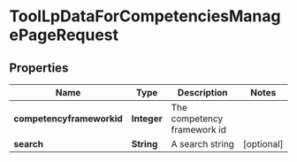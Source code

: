 

# ToolLpDataForCompetenciesManagePageRequest


## Properties

| Name | Type | Description | Notes |
|------------ | ------------- | ------------- | -------------|
|**competencyframeworkid** | **Integer** | The competency framework id |  |
|**search** | **String** | A search string |  [optional] |



